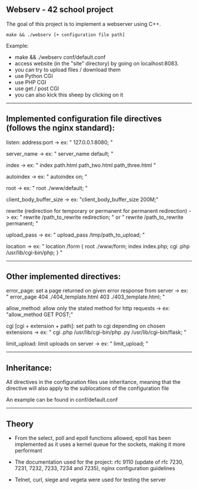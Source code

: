 **Webserv - 42 school project**
---
The goal of this project is to implement a webserver using C++.

```Usage
make && ./webserv [+ configuration file path]
```

Example:

- make && ./webserv conf/default.conf
- access website (in the "site" directory) by going on localhost:8083.
- you can try to upload files / download them
- use Python CGI
- use PHP CGI
- use get / post CGI
- you can also kick this sheep by clicking on it


---
**Implemented configuration file directives (follows the nginx standard):**
-
listen: address:port
-> ex: " 127.0.0.1:8080; "

server_name
-> ex: " server_name default; "

index
-> ex: " index path.html path_two.html path_three.html "

autoindex
-> ex: " autoindex on; "

root
-> ex: " root ./www/default; "

client_body_buffer_size
-> ex: "client_body_buffer_size 200M;"

rewrite (redirection for temporary or permanent for permanent redirection)
-> ex: " rewrite /path_to_rewrite redirection; " or " rewrite /path_to_rewrite permanent; "

upload_pass
-> ex: " upload_pass /tmp/path_to_upload; "

location
-> ex: " location /form {
root ./www/form;
index index.php;
cgi .php /usr/lib/cgi-bin/php;
} "

---
**Other implemented directives:**
-
error_page: set a page returned on given error response from server
-> ex: " error_page 404 ./404_template.html 403 ./403_template.html; "

allow_method: allow only the stated method for http requests
-> ex: "allow_method GET POST;"

cgi [cgi + extension + path]: set path to cgi depending on chosen extensions
-> ex: " cgi .php /usr/lib/cgi-bin/php .py /usr/lib/cgi-bin/flask; "

limit_upload: limit uploads on server
-> ex: " limit_upload; "

---
**Inheritance:**
-
All directives in the configuration files use inheritance, meaning that the directive will also apply to the sublocations of the configuration file

An example can be found in conf/default.conf

---
**Theory**
-
- From the select, poll and epoll functions allowed, epoll has been implemented as it uses a kernel queue for the sockets, making it more performant

- The documentation used for the project: rfc 9110 (update of rfc 7230, 7231, 7232, 7233, 7234 and 7235), nginx configuration guidelines

- Telnet, curl, siege and vegeta were used for testing the server
